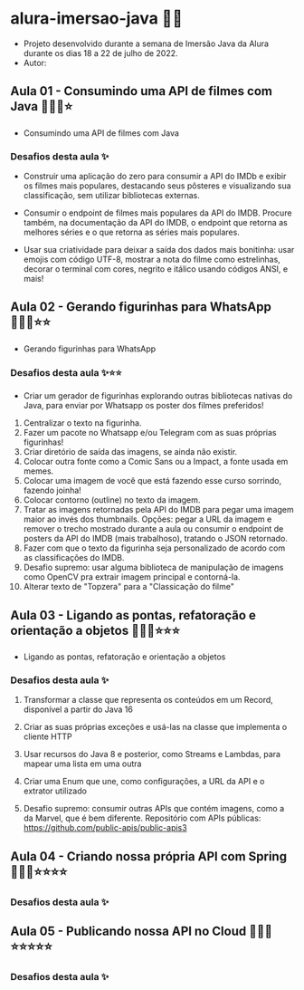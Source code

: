 # alura-imersao-java 👨🏾
- Projeto desenvolvido durante a semana de Imersão Java da Alura durante os dias 18 a 22 de julho de 2022.
- Autor: 
 
## Aula 01 - Consumindo uma API de filmes com Java 👨🏾‍💻⭐

- Consumindo uma API de filmes com Java

### Desafios desta aula ✨

- Construir uma aplicação do zero para consumir a API do IMDb e exibir os filmes mais populares, destacando seus pôsteres e visualizando sua classificação, sem utilizar bibliotecas externas.

- Consumir o endpoint de filmes mais populares da API do IMDB. Procure também, na documentação da API do IMDB, o endpoint que retorna as melhores séries e o que retorna as séries mais populares.

- Usar sua criatividade para deixar a saída dos dados mais bonitinha: usar emojis com código UTF-8, mostrar a nota do filme como estrelinhas, decorar o terminal com cores, negrito e itálico usando códigos ANSI, e mais! 

## Aula 02 - Gerando figurinhas para WhatsApp 👨🏾‍💻⭐⭐

- Gerando figurinhas para WhatsApp

### Desafios desta aula ✨⭐⭐

- Criar um gerador de figurinhas explorando outras bibliotecas nativas do Java, para enviar por Whatsapp os poster dos filmes preferidos!

1. Centralizar o texto na figurinha.
2. Fazer um pacote no Whatsapp e/ou Telegram com as suas próprias figurinhas!
3. Criar diretório de saída das imagens, se ainda não existir.
4. Colocar outra fonte como a Comic Sans ou a Impact, a fonte usada em memes.
5. Colocar uma imagem de você que está fazendo esse curso sorrindo, fazendo joinha!
6. Colocar contorno (outline) no texto da imagem.
7. Tratar as imagens retornadas pela API do IMDB para pegar uma imagem maior ao invés dos thumbnails. Opções: pegar a URL da imagem e remover o trecho mostrado durante a aula ou consumir o endpoint de posters da API do IMDB (mais trabalhoso), tratando o JSON retornado.
8. Fazer com que o texto da figurinha seja personalizado de acordo com as classificações do IMDB.
9. Desafio supremo: usar alguma biblioteca de manipulação de imagens como OpenCV pra extrair imagem principal e contorná-la.
10. Alterar texto de "Topzera" para a "Classicação do filme"


## Aula 03 - Ligando as pontas, refatoração e orientação a objetos 👨🏾‍💻⭐⭐⭐

- Ligando as pontas, refatoração e orientação a objetos

### Desafios desta aula ✨

1. Transformar a classe que representa os conteúdos em um Record, disponível a partir do Java 16

2. Criar as suas próprias exceções e usá-las na classe que implementa o cliente HTTP

3. Usar recursos do Java 8 e posterior, como Streams e Lambdas, para mapear uma lista em uma outra

4. Criar uma Enum que une, como configurações, a URL da API e o extrator utilizado

5. Desafio supremo: consumir outras APIs que contém imagens, como a da Marvel, que é bem diferente.
   Repositório com APIs públicas: https://github.com/public-apis/public-apis3

## Aula 04 - Criando nossa própria API com Spring 👨🏾‍💻⭐⭐⭐⭐
### Desafios desta aula ✨



## Aula 05 - Publicando nossa API no Cloud 👨🏾‍💻⭐⭐⭐⭐⭐
### Desafios desta aula ✨
